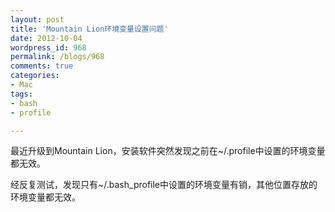 ```yaml
---
layout: post
title: 'Mountain Lion环境变量设置问题'
date: 2012-10-04
wordpress_id: 968
permalink: /blogs/968
comments: true
categories:
- Mac
tags:
- bash
- profile

---
```

最近升级到Mountain Lion，安装软件突然发现之前在~/.profile中设置的环境变量都无效。

经反复测试，发现只有~/.bash_profile中设置的环境变量有销，其他位置存放的环境变量都无效。
